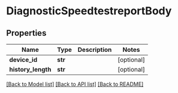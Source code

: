 # DiagnosticSpeedtestreportBody

## Properties
Name | Type | Description | Notes
------------ | ------------- | ------------- | -------------
**device_id** | **str** |  | [optional] 
**history_length** | **str** |  | [optional] 

[[Back to Model list]](../README.md#documentation-for-models) [[Back to API list]](../README.md#documentation-for-api-endpoints) [[Back to README]](../README.md)

